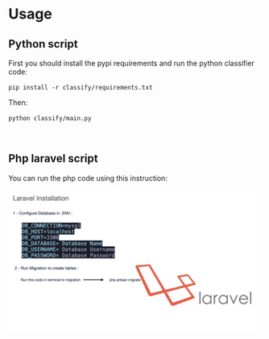 # Usage

## Python script
First you should install the pypi requirements and run the python classifier code:

```
pip install -r classify/requirements.txt
```

Then:

```
python classify/main.py
```

<br>

## Php laravel script
You can run the php code using this instruction:

![](laravel.jpeg)


